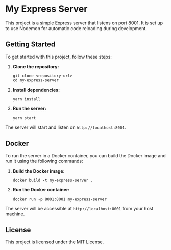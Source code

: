 # My Express Server

This project is a simple Express server that listens on port 8001. It is set up to use Nodemon for automatic code reloading during development.

## Getting Started

To get started with this project, follow these steps:

1. **Clone the repository:**
   ```
   git clone <repository-url>
   cd my-express-server
   ```

2. **Install dependencies:**
   ```
   yarn install
   ```

3. **Run the server:**
   ```
   yarn start
   ```

The server will start and listen on `http://localhost:8001`.

## Docker

To run the server in a Docker container, you can build the Docker image and run it using the following commands:

1. **Build the Docker image:**
   ```
   docker build -t my-express-server .
   ```

2. **Run the Docker container:**
   ```
   docker run -p 8001:8001 my-express-server
   ```

The server will be accessible at `http://localhost:8001` from your host machine.

## License

This project is licensed under the MIT License.